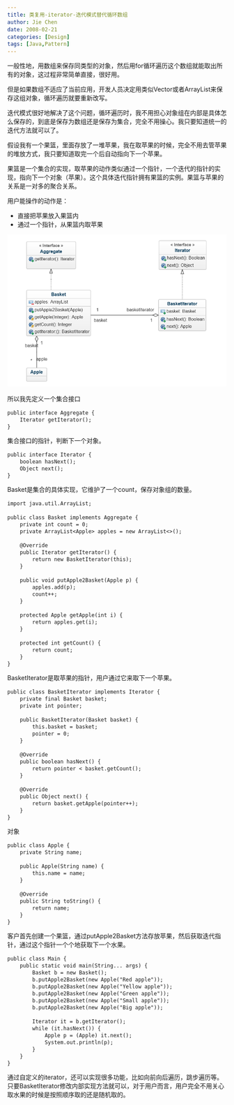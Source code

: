 ```yaml
---
title: 类复用-iterator-迭代模式替代循环数组
author: Jie Chen
date: 2008-02-21
categories: [Design]
tags: [Java,Pattern]
---
```


一般性地，用数组来保存同类型的对象，然后用for循环遍历这个数组就能取出所有的对象，这过程非常简单直接，很好用。

但是如果数组不适应了当前应用，开发人员决定用类似Vector或者ArrayList来保存这组对象，循环遍历就要重新改写。

迭代模式很好地解决了这个问题，循环遍历时，我不用担心对象组在内部是具体怎么保存的，到底是保存为数组还是保存为集合，完全不用操心。我只要知道统一的迭代方法就可以了。

假设我有一个果篮，里面存放了一堆苹果，我在取苹果的时候，完全不用去管苹果的堆放方式，我只要知道取完一个后自动指向下一个苹果。

果篮是一个集合的实现，取苹果的动作类似通过一个指针，一个迭代的指针的实现，指向下一个对象（苹果）。这个具体迭代指针拥有果篮的实例。果篮与苹果的关系是一对多的聚合关系。

用户能操作的动作是：

* 直接把苹果放入果篮内
* 通过一个指针，从果篮内取苹果

![](/assets/res/pattern-iterator-1.png)

所以我先定义一个集合接口

~~~
public interface Aggregate {
    Iterator getIterator();
}
~~~

集合接口的指针，判断下一个对象。

~~~
public interface Iterator {
    boolean hasNext();
    Object next();
}
~~~

Basket是集合的具体实现，它维护了一个count，保存对象组的数量。

~~~
import java.util.ArrayList;

public class Basket implements Aggregate {
    private int count = 0;
    private ArrayList<Apple> apples = new ArrayList<>();

    @Override
    public Iterator getIterator() {
        return new BasketIterator(this);
    }

    public void putApple2Basket(Apple p) {
        apples.add(p);
        count++;
    }

    protected Apple getApple(int i) {
        return apples.get(i);
    }

    protected int getCount() {
        return count;
    }
}
~~~

BasketIterator是取苹果的指针，用户通过它来取下一个苹果。

~~~
public class BasketIterator implements Iterator {
    private final Basket basket;
    private int pointer;

    public BasketIterator(Basket basket) {
        this.basket = basket;
        pointer = 0;
    }

    @Override
    public boolean hasNext() {
        return pointer < basket.getCount();
    }

    @Override
    public Object next() {
        return basket.getApple(pointer++);
    }
}
~~~

对象

~~~
public class Apple {
    private String name;

    public Apple(String name) {
        this.name = name;
    }

    @Override
    public String toString() {
        return name;
    }
}
~~~

客户首先创建一个果篮，通过putApple2Basket方法存放苹果，然后获取迭代指针，通过这个指针一个个地获取下一个水果。

~~~
public class Main {
    public static void main(String... args) {
        Basket b = new Basket();
        b.putApple2Basket(new Apple("Red apple"));
        b.putApple2Basket(new Apple("Yellow apple"));
        b.putApple2Basket(new Apple("Green apple"));
        b.putApple2Basket(new Apple("Small apple"));
        b.putApple2Basket(new Apple("Big apple"));

        Iterator it = b.getIterator();
        while (it.hasNext()) {
            Apple p = (Apple) it.next();
            System.out.println(p);
        }
    }
}
~~~

通过自定义的iterator，还可以实现很多功能，比如向前向后遍历，跳步遍历等。只要BasketIterator修改内部实现方法就可以，对于用户而言，用户完全不用关心取水果的时候是按照顺序取的还是随机取的。
